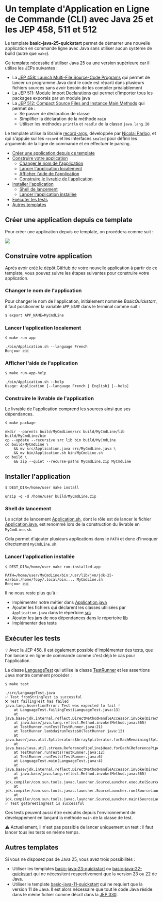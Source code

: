 # Un template d'Application en Ligne de Commande (CLI) avec Java 25 et les JEP 458, 511 et 512

Le template **basic-java-25-quickstart** permet de démarrer une nouvelle application en commande ligne avec Java sans
utiliser aucun système de build (autre que `make`).

Ce template nécessite d'utiliser Java 25 ou une version supérieure car il utilise les JEPs suivantes :

* La [JEP 458: Launch Multi-File Source-Code Programs](https://openjdk.org/jeps/458) qui permet de lancer un programme
  Java dont le code est réparti dans plusieurs fichiers sources sans avoir besoin de les compiler préalablement
* La [JEP 511: Module Import Declarations](https://openjdk.org/jeps/511) qui permet d'importer tous les packages
  exportés par un module java
* La [JEP 512: Compact Source Files and Instance Main Methods](https://openjdk.org/jeps/512) qui permet de :
  * Se passer de déclaration de classe
  * Simplifier la déclaration de la méthode `main`
  * Utiliser les méthodes `println` et `readln` de la classe `java.lang.IO`

Le template utilise la librairie [record-args](https://github.com/nipafx/record-args), développée par
[Nicolai Parlog](https://nipafx.dev), et qui s'appuie sur les `record` et les interfaces `sealed` pour définir les
arguments de la ligne de commande et en effectuer le parsing.

* [Créer une application depuis ce template](#créer-une-application-depuis-ce-template)
* [Construire votre application](#construire-votre-application)
  * [Changer le nom de l'application](#changer-le-nom-de-lapplication)
  * [Lancer l'application localement](#lancer-lapplication-localement)
  * [Afficher l'aide de l'application](#afficher-laide-de-lapplication)
  * [Construire le livrable de l'application](#construire-le-livrable-de-lapplication)
* [Installer l'application](#installer-lapplication)
  * [Shell de lancement](#shell-de-lancement)
  * [Lancer l'application installée](#lancer-lapplication-installée)
* [Exécuter les tests](#exécuter-les-tests)
* [Autres templates](#autres-templates)

## Créer une application depuis ce template

Pour créer une application depuis ce template, on procédera comme suit :

<a href="https://asciinema.org/a/732396" target="_blank"><img src="https://asciinema.org/a/732396.svg" /></a>

## Construire votre application

Après avoir [créé le dépôt GitHub](https://github.com/new?template_name=basic-java-25-quickstart&template_owner=java-cli-apps)
de votre nouvelle application à partir de ce template, vous pouvez suivre les étapes suivantes pour construire votre application.

### Changer le nom de l'application

Pour changer le nom de l'application, initialement nommée _BasicQuickstart_, il faut positionner la variable `APP_NAME`
dans le terminal comme suit :

```bash
$ export APP_NAME=MyCmdLine
```

### Lancer l'application localement

```bash
$ make run-app
```

```console
./bin/Application.sh --language French
Bonjour 🇫🇷
```

### Afficher l'aide de l'application

```bash
$ make run-app-help
```

```console
./bin/Application.sh --help
Usage: Application [--language French | English] [--help]
```

### Construire le livrable de l'application

Le livrable de l'application comprend les sources ainsi que ses dépendances.

```bash
$ make package
```

```console
mkdir --parents build/MyCmdLine/src build/MyCmdLine/lib build/MyCmdLine/bin
cp --update --recursive src lib bin build/MyCmdLine
cd build/MyCmdLine \
	&& mv src/Application.java src/MyCmdLine.java \
	&& mv bin/Application.sh bin/MyCmdLine.sh
cd build \
	&& zip --quiet --recurse-paths MyCmdLine.zip MyCmdLine
```

## Installer l'application

```bash
$ DEST_DIR=/home/user make install
```

```console
unzip -q -d /home/user build/MyCmdLine.zip
```

### Shell de lancement

Le script de lancement [Application.sh](bin/Application.sh), dont le rôle est de lancer le fichier
[Application.java](src/Application.java), est renommé lors de la construction du livrable en `MyCmdLine.sh`.

Cela permet d'ajouter plusieurs applications dans le `PATH` et donc d'invoquer directement `MyCmdLine.sh`.

### Lancer l'application installée

```bash
$ DEST_DIR=/home/user make run-installed-app
```

```console
PATH=/home/user/MyCmdLine/bin:/usr/lib/jvm/jdk-25-ea/bin:/home/fopy/.local/bin:... MyCmdLine.sh
Bonjour 🇫🇷
```

Il ne nous reste plus qu'à :

- Implémenter notre métier dans [Application.java](src/Application.java)
- Ajouter les fichiers qui déclarent les classes utilisées par `Application.java` dans le répertoire [src](src)
- Ajouter les jars de nos dépendances dans le répertoire [lib](lib)
- Implémenter des tests

## Exécuter les tests

💡 Avec la JEP 458, il est également possible d'implémenter des tests, que l'on lancera en ligne de commande comme c'est déjà le cas pour l'application.

La classe [LanguageTest](src/LanguageTest.java) qui utilise la classe [TestRunner](src/TestRunner.java) et les
assertions Java montre comment procéder :

```bash
$ make test
```

```console
./src/LanguageTest.java
✅ Test fromStringTest is successful
❌ Test failingTest has failed
java.lang.AssertionError: Test was expected to fail !
	at LanguageTest.failingTest(LanguageTest.java:13)
	at java.base/jdk.internal.reflect.DirectMethodHandleAccessor.invoke(DirectMethodHandleAccessor.java:104)
	at java.base/java.lang.reflect.Method.invoke(Method.java:565)
	at TestRunner.runTest(TestRunner.java:21)
	at TestRunner.lambda$runTests$0(TestRunner.java:12)
	at java.base/java.util.Spliterators$ArraySpliterator.forEachRemaining(Spliterators.java:1024)
	at java.base/java.util.stream.ReferencePipeline$Head.forEach(ReferencePipeline.java:803)
	at TestRunner.runTests(TestRunner.java:12)
	at TestRunner.runTests(TestRunner.java:6)
	at LanguageTest.main(LanguageTest.java:4)
	at java.base/jdk.internal.reflect.DirectMethodHandleAccessor.invoke(DirectMethodHandleAccessor.java:104)
	at java.base/java.lang.reflect.Method.invoke(Method.java:565)
	at jdk.compiler/com.sun.tools.javac.launcher.SourceLauncher.execute(SourceLauncher.java:256)
	at jdk.compiler/com.sun.tools.javac.launcher.SourceLauncher.run(SourceLauncher.java:138)
	at jdk.compiler/com.sun.tools.javac.launcher.SourceLauncher.main(SourceLauncher.java:76)
✅ Test getGreetingTest is successful
```

Ces tests peuvent aussi être exécutés depuis l'environnement de développement en lançant la méthode `main` de la classe
de test.

⚠️ Actuellement, il n'est pas possible de lancer uniquement un test : il faut lancer tous les tests en même temps.

## Autres templates

Si vous ne disposez pas de Java 25, vous avez trois possibilités :

- Utiliser les templates [basic-java-23-quickstart](https://github.com/java-cli-apps/basic-java-23-quickstart) ou
  [basic-java-22-quickstart](https://github.com/java-cli-apps/basic-java-22-quickstart) qui ne nécessitent
respectivement que la version 23 ou 22 de Java.
- Utiliser le template [basic-java-11-quickstart](https://github.com/java-cli-apps/basic-java-11-quickstart)
qui ne requiert que la version 11 de Java. Il est alors nécessaire que tout le code Java réside dans le même fichier
comme décrit dans la [JEP 330](https://openjdk.org/jeps/330).
